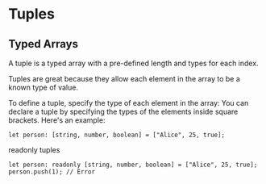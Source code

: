 # Tuples
## Typed Arrays
A tuple is a typed array with a pre-defined length and types for each index.

Tuples are great because they allow each element in the array to be a known type of value.

To define a tuple, specify the type of each element in the array:
You can declare a tuple by specifying the types of the elements inside square brackets. Here's an example:
```
let person: [string, number, boolean] = ["Alice", 25, true];
```
readonly tuples
```
let person: readonly [string, number, boolean] = ["Alice", 25, true];
person.push(1); // Error
```